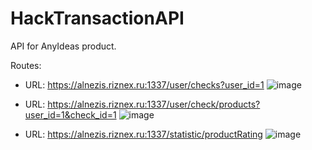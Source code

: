 # HackTransactionAPI
API for AnyIdeas product.

Routes:
- URL: https://alnezis.riznex.ru:1337/user/checks?user_id=1
  ![image](https://user-images.githubusercontent.com/56168421/178101164-f195498d-f5dc-49ea-98fa-1cc6aa7a7c98.png)

- URL: https://alnezis.riznex.ru:1337/user/check/products?user_id=1&check_id=1
  ![image](https://user-images.githubusercontent.com/56168421/178101183-8768bba0-ded0-4a68-92ae-5e6aa0ffc90c.png)

- URL: https://alnezis.riznex.ru:1337/statistic/productRating
  ![image](https://user-images.githubusercontent.com/56168421/178101304-6fe16f49-eaaf-4d9b-863f-cf087ac1b5fd.png)